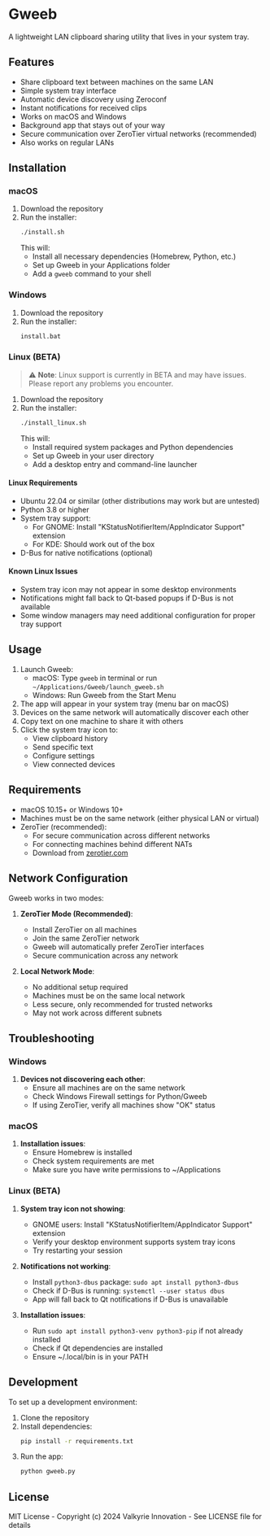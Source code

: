 # Gweeb

A lightweight LAN clipboard sharing utility that lives in your system tray.

## Features
- Share clipboard text between machines on the same LAN
- Simple system tray interface
- Automatic device discovery using Zeroconf
- Instant notifications for received clips
- Works on macOS and Windows
- Background app that stays out of your way
- Secure communication over ZeroTier virtual networks (recommended)
- Also works on regular LANs

## Installation

### macOS
1. Download the repository
2. Run the installer:
   ```bash
   ./install.sh
   ```
   This will:
   - Install all necessary dependencies (Homebrew, Python, etc.)
   - Set up Gweeb in your Applications folder
   - Add a `gweeb` command to your shell

### Windows
1. Download the repository
2. Run the installer:
   ```bash
   install.bat
   ```

### Linux (BETA)
> ⚠️ **Note**: Linux support is currently in BETA and may have issues. Please report any problems you encounter.

1. Download the repository
2. Run the installer:
   ```bash
   ./install_linux.sh
   ```
   This will:
   - Install required system packages and Python dependencies
   - Set up Gweeb in your user directory
   - Add a desktop entry and command-line launcher

#### Linux Requirements
- Ubuntu 22.04 or similar (other distributions may work but are untested)
- Python 3.8 or higher
- System tray support:
  - For GNOME: Install "KStatusNotifierItem/AppIndicator Support" extension
  - For KDE: Should work out of the box
- D-Bus for native notifications (optional)

#### Known Linux Issues
- System tray icon may not appear in some desktop environments
- Notifications might fall back to Qt-based popups if D-Bus is not available
- Some window managers may need additional configuration for proper tray support

## Usage
1. Launch Gweeb:
   - macOS: Type `gweeb` in terminal or run `~/Applications/Gweeb/launch_gweeb.sh`
   - Windows: Run Gweeb from the Start Menu
2. The app will appear in your system tray (menu bar on macOS)
3. Devices on the same network will automatically discover each other
4. Copy text on one machine to share it with others
5. Click the system tray icon to:
   - View clipboard history
   - Send specific text
   - Configure settings
   - View connected devices

## Requirements
- macOS 10.15+ or Windows 10+
- Machines must be on the same network (either physical LAN or virtual)
- ZeroTier (recommended):
  - For secure communication across different networks
  - For connecting machines behind different NATs
  - Download from [zerotier.com](https://www.zerotier.com)

## Network Configuration
Gweeb works in two modes:
1. **ZeroTier Mode (Recommended)**:
   - Install ZeroTier on all machines
   - Join the same ZeroTier network
   - Gweeb will automatically prefer ZeroTier interfaces
   - Secure communication across any network

2. **Local Network Mode**:
   - No additional setup required
   - Machines must be on the same local network
   - Less secure, only recommended for trusted networks
   - May not work across different subnets

## Troubleshooting

### Windows
1. **Devices not discovering each other**:
   - Ensure all machines are on the same network
   - Check Windows Firewall settings for Python/Gweeb
   - If using ZeroTier, verify all machines show "OK" status

### macOS
1. **Installation issues**:
   - Ensure Homebrew is installed
   - Check system requirements are met
   - Make sure you have write permissions to ~/Applications

### Linux (BETA)
1. **System tray icon not showing**:
   - GNOME users: Install "KStatusNotifierItem/AppIndicator Support" extension
   - Verify your desktop environment supports system tray icons
   - Try restarting your session

2. **Notifications not working**:
   - Install `python3-dbus` package: `sudo apt install python3-dbus`
   - Check if D-Bus is running: `systemctl --user status dbus`
   - App will fall back to Qt notifications if D-Bus is unavailable

3. **Installation issues**:
   - Run `sudo apt install python3-venv python3-pip` if not already installed
   - Check if Qt dependencies are installed
   - Ensure ~/.local/bin is in your PATH

## Development
To set up a development environment:
1. Clone the repository
2. Install dependencies:
   ```bash
   pip install -r requirements.txt
   ```
3. Run the app:
   ```bash
   python gweeb.py
   ```

## License
MIT License - Copyright (c) 2024 Valkyrie Innovation - See LICENSE file for details 